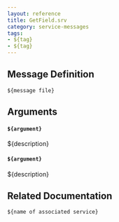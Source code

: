 ```yaml
---
layout: reference
title: GetField.srv
category: service-messages
tags: 
- ${tag}
- ${tag} 
---
```


## Message Definition
```
${message file}
```

## Arguments
#### `${argument}`
${description}

#### `${argument}`
${description}

## Related Documentation
``${name of associated service}``  
